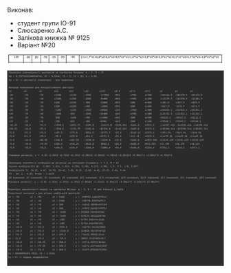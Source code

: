 Виконав:
- студент групи ІО-91
- Слюсаренко А.С.
- Залікова книжка № 9125
- Варіaнт №20

![variant](/Lab6/variant.png)

![Run](/Lab6/run.png)
